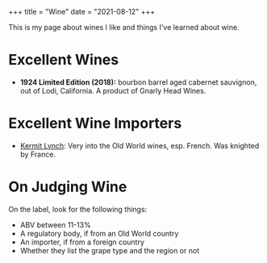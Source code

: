 +++
title = "Wine"
date = "2021-08-12"
+++

This is my page about wines I like and things I've learned about wine.

# Excellent Wines

- **1924 Limited Edition (2018):** bourbon barrel aged cabernet sauvignon, out of Lodi, California. A product of Gnarly Head Wines.

# Excellent Wine Importers

- [Kermit Lynch](https://kermitlynch.com): Very into the Old World wines, esp. French. Was knighted by France.

# On Judging Wine

On the label, look for the following things:

- ABV between 11-13%
- A regulatory body, if from an Old World country
- An importer, if from a foreign country
- Whether they list the grape type and the region or not
